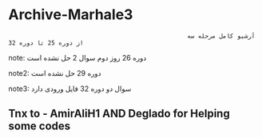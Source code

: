 # Archive-Marhale3
                                                      آرشیو کامل مرحله سه از دوره 25 تا دوره 32



 note: دوره 26 روز دوم سوال 2 حل نشده است

 note2: دوره 29 حل نشده است

 note3: سوال دو دوره 32 فایل ورودی دارد

## Tnx to  - AmirAliH1 AND Deglado for Helping some codes
